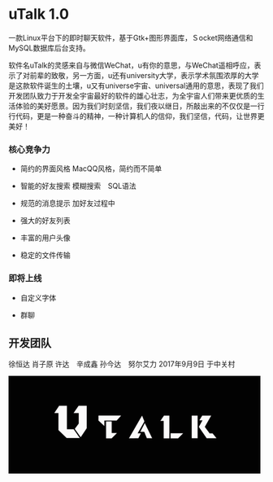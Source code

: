 # uTalk 1.0

一款Linux平台下的即时聊天软件，基于Gtk+图形界面库，Ｓocket网络通信和MySQL数据库后台支持。

软件名uTalk的灵感来自与微信WeChat，u有你的意思，与WeChat遥相呼应，表示了对前辈的致敬，另一方面，u还有university大学，表示学术氛围浓厚的大学是这款软件诞生的土壤，u又有universe宇宙、universal通用的意思，表现了我们开发团队致力于开发全宇宙最好的软件的雄心壮志，为全宇宙人们带来更优质的生活体验的美好愿景。因为我们时刻坚信，我们夜以继日，所敲出来的不仅仅是一行行代码，更是一种奋斗的精神，一种计算机人的信仰，我们坚信，代码，让世界更美好！

### 核心竞争力

- 简约的界面风格
    MacQQ风格，简约而不简单

- 智能的好友搜索
    模糊搜索　SQL语法

- 规范的消息提示
    加好友过程中

- 强大的好友列表

- 丰富的用户头像

- 稳定的文件传输


### 即将上线

- 自定义字体

- 群聊

## 开发团队

徐恒达 肖子原 许达　辛成鑫 孙今达　努尔艾力
2017年9月9日 于中关村

![](logo.gif)

